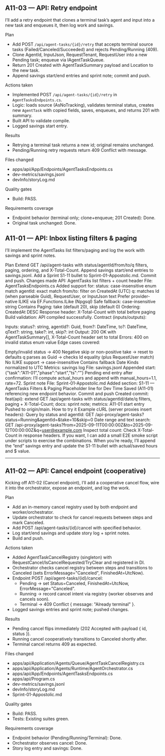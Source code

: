 ## A11-03 — API: Retry endpoint

I’ll add a retry endpoint that clones a terminal task’s agent and input into a new task and enqueues it, then log work and savings.

Plan

- Add POST `/api/agent-tasks/{id}/retry` that accepts terminal source tasks (Failed/Canceled/Succeeded) and rejects Pending/Running (409).
- Clone AgentId, InputJson, RequestTenant, RequestUser into a new Pending task; enqueue via IAgentTaskQueue.
- Return 201 Created with AgentTaskSummary payload and Location to the new task.
- Append savings start/end entries and sprint note; commit and push.

Actions taken

- Implemented POST `/api/agent-tasks/{id}/retry` in `AgentTasksEndpoints.cs`.
- Logic: loads source (AsNoTracking), validates terminal status, creates new `AgentTask` with copied fields, saves, enqueues, and returns 201 with summary.
- Built API to validate compile.
- Logged savings start entry.

Results

- Retrying a terminal task returns a new id; original remains unchanged.
- Pending/Running retry requests return 409 Conflict with message.

Files changed

- apps/api/App/Endpoints/AgentTasksEndpoints.cs
- dev-metrics/savings.jsonl
- devInfo/storyLog.md

Quality gates

- Build: PASS.

Requirements coverage

- Endpoint behavior (terminal only; clone+enqueue; 201 Created): Done.
- Original task unchanged: Done.

## A11-01 — API: Inbox listing filters & paging

I’ll implement the AgentTasks list filters/paging and log the work with savings and sprint notes.

Plan
Extend GET /api/agent-tasks with status/agentId/from/to/q filters, paging, ordering, and X-Total-Count.
Append savings start/end entries to savings.jsonl.
Add a Sprint S1-11 bullet to Sprint-01-Appostolic.md.
Commit and push.
Changes made
API: AgentTasks list filters + count header
File: AgentTasksEndpoints.cs
Added support for:
status: case-insensitive enum match
agentId: exact match
from/to: filter on CreatedAt (UTC)
q: matches Id (when parseable Guid), RequestUser, or InputJson text
Prefer provider-native ILIKE via EF.Functions.ILike (Npgsql)
Safe fallback: case-insensitive string Contains
Paging: take (default 20), skip (default 0)
Ordering: CreatedAt DESC
Response header: X-Total-Count with total before paging
Build validation: API compiled successfully.
Contract (inputs/outputs):

Inputs: status?: string, agentId?: Guid, from?: DateTime, to?: DateTime, qText?: string, take?: int, skip?: int
Output: 200 OK with AgentTaskSummary[], X-Total-Count header set to total
Errors: 400 on invalid status enum value
Edge cases covered:

Empty/invalid status → 400
Negative skip or non-positive take → reset to defaults
q parses as Guid → checks Id equality (plus RequestUser match)
No ILIKE support → case-insensitive Contains fallback
Date Kinds normalized to UTC
Metrics: savings log
File: savings.jsonl
Appended start:
{"task":"A11-01","phase":"start","ts":"<UTC ISO>"}
Pending end entry after confirmation:
I’ll compute actual_hours and append with manual_hours=1.1, rate=72.
Sprint note
File: Sprint-01-Appostolic.md
Added section:
S1-11 — AgentTasks Filters & Paging
Placeholder line for Dev Time Saved (A11-01) referencing new endpoint behavior.
Commit and push
Created commit:
feat(api): extend GET /api/agent-tasks with status/agentId/date/q filters, paging + X-Total-Count; docs: sprint note; metrics: A11-01 start entry
Pushed to origin/main.
How to try it
Example cURL (server proxies insert headers):
Query by status and agentId:
GET /api-proxy/agent-tasks?status=Running&agentId=<GUID>&take=10&skip=0
Date range and text search:
GET /api-proxy/agent-tasks?from=2025-09-11T00:00:00Z&to=2025-09-12T00:00:00Z&q=user@example.com
Inspect total count:
Check X-Total-Count in response headers.
If you want, I can add a small E2E smoke script under scripts to exercise the combinations. When you’re ready, I’ll append the “end” savings entry and update the S1-11 bullet with actual/saved hours and $ value.

---

## A11-02 — API: Cancel endpoint (cooperative)

Kicking off A11-02 (Cancel endpoint), I’ll add a cooperative cancel flow, wire it into the orchestrator, expose an endpoint, and log the work.

Plan

- Add an in-memory cancel registry used by both endpoint and worker/orchestrator.
- Update orchestrator to check for cancel requests between steps and mark Canceled.
- Add POST /api/agent-tasks/{id}/cancel with specified behavior.
- Log start/end savings and update story log + sprint notes.
- Build and push.

Actions taken

- Added AgentTaskCancelRegistry (singleton) with RequestCancel/IsCancelRequested/TryClear and registered in DI.
- Orchestrator checks cancel registry between steps and transitions to Canceled (sets ErrorMessage="Canceled", FinishedAt=UtcNow).
- Endpoint POST /api/agent-tasks/{id}/cancel:
  - Pending → set Status=Canceled, FinishedAt=UtcNow, ErrorMessage="Canceled".
  - Running → record cancel intent via registry (worker observes and cancels soon).
  - Terminal → 409 Conflict { message: "Already terminal" }.
- Logged savings entries and sprint note; pushed changes.

Results

- Pending cancel flips immediately (202 Accepted with payload { id, status }).
- Running cancel cooperatively transitions to Canceled shortly after.
- Terminal cancel returns 409 as expected.

Files changed

- apps/api/Application/Agents/Queue/AgentTaskCancelRegistry.cs
- apps/api/Application/Agents/Runtime/AgentOrchestrator.cs
- apps/api/App/Endpoints/AgentTasksEndpoints.cs
- apps/api/Program.cs
- dev-metrics/savings.jsonl
- devInfo/storyLog.md
- Sprint-01-Appostolic.md

Quality gates

- Build: PASS.
- Tests: Existing suites green.

Requirements coverage

- Endpoint behavior (Pending/Running/Terminal): Done.
- Orchestrator observes cancel: Done.
- Story log entry and savings: Done.
